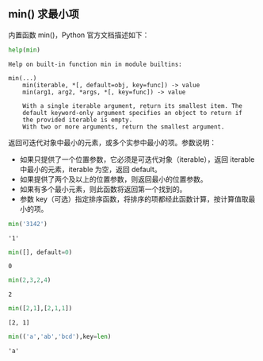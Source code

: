 ## min() 求最小项

内置函数 min()，Python 官方文档描述如下：


```python
help(min)
```

    Help on built-in function min in module builtins:
    
    min(...)
        min(iterable, *[, default=obj, key=func]) -> value
        min(arg1, arg2, *args, *[, key=func]) -> value
        
        With a single iterable argument, return its smallest item. The
        default keyword-only argument specifies an object to return if
        the provided iterable is empty.
        With two or more arguments, return the smallest argument.
    
    

返回可迭代对象中最小的元素，或多个实参中最小的项。参数说明：
- 如果只提供了一个位置参数，它必须是可迭代对象（iterable），返回 iterable 中最小的元素，iterable 为空，返回 default。
- 如果提供了两个及以上的位置参数，则返回最小的位置参数。
- 如果有多个最小元素，则此函数将返回第一个找到的。
- 参数 key（可选）指定排序函数，将排序的项都经此函数计算，按计算值取最小的项。


```python
min('3142')
```




    '1'




```python
min([], default=0)
```




    0




```python
min(2,3,2,4)
```




    2




```python
min([2,1],[2,1,1])
```




    [2, 1]




```python
min(('a','ab','bcd'),key=len)
```




    'a'


